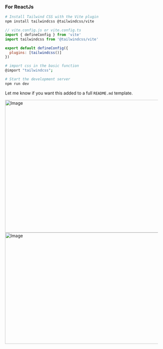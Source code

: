 ### For ReactJs
```bash
# Install Tailwind CSS with the Vite plugin
npm install tailwindcss @tailwindcss/vite
```

```js
// vite.config.js or vite.config.ts
import { defineConfig } from 'vite'
import tailwindcss from '@tailwindcss/vite'

export default defineConfig({
  plugins: [tailwindcss()]
})
```

```bash
# import css in the basic function 
@import "tailwindcss";
```

```bash
# Start the development server
npm run dev
```

Let me know if you want this added to a full `README.md` template.



<img width="572" height="436" alt="Image" src="https://github.com/user-attachments/assets/5e1eff79-6b01-4791-a408-ce379b7a2b56" />

<img width="719" height="366" alt="Image" src="https://github.com/user-attachments/assets/d26edc50-d8a5-4e1d-9d6f-bcabac13b34e" />
